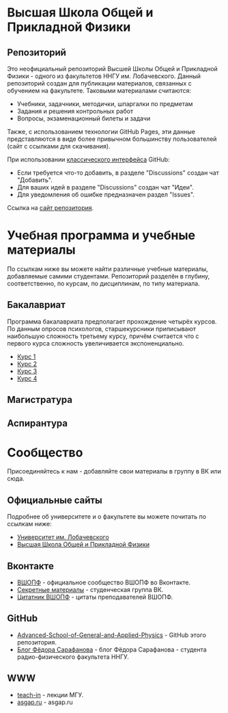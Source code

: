 # Высшая Школа Общей и Прикладной Физики

## Репозиторий

Это неофициальный репозиторий Высшей Школы Общей и Прикладной Физики - одного
из факультетов ННГУ им. Лобачевского. Данный репозиторий создан для публикации
материалов, связанных с обучением на факультете. Таковыми материалами считаются:

- Учебники, задачники, методички, шпаргалки по предметам
- Задания и решения контрольных работ
- Вопросы, экзаменационный билеты и задачи
  
Также, с использованием технологии GitHub Pages, эти данные представляются в виде
более привычном большинству пользователей (сайт с ссылками для скачивания).

При использовании [классического интерфейса](https://github.com/andromore/Advanced-School-of-General-and-Applied-Physics)
GitHub:

- Если требуется что-то добавить, в разделе "Discussions"
создан чат "Добавить".
- Для ваших идей в разделе "Discussions" создан чат "Идеи".
- Для уведомления об ошибке предназначен раздел "Issues".

Ссылка на [сайт репозитория](https://andromore.github.io/Advanced-School-of-General-and-Applied-Physics/).

# Учебная программа и учебные материалы

По ссылкам ниже вы можете найти различные учебные материалы,
добавляемые самими студентами.
Репозиторий разделён в глубину,
соответственно, по курсам, по дисциплинам, по типу материала.

## Бакалавриат

Программа бакалавриата предполагает прохождение четырёх курсов.
По данным опросов психологов,
старшекурсники приписывают наибольшую сложность третьему курсу,
причём считается что с первого курса сложность увеличивается экспоненциально.

- [Курс 1](<Первый курс>)
- [Курс 2](<Второй курс>)
- [Курс 3](<Третий курс>)
- [Курс 4](<Четвртый курс>)

## Магистратура

## Аспирантура

# Сообщество

Присоединяйтесь к нам - добавляйте свои материалы в группу в ВК или сюда.

## Официальные сайты

Подробнее об университете и о факультете вы можете почитать
по ссылкам ниже:

- [Университет им. Лобачевского](Служебная/Университет.md)
- [Высшая Школа Общей и Прикладной Физики](Служебная/Факультет.md)

## Вконтакте

- [ВШОПФ](<Служебная/Официальное сообщество.md>) - официальное сообщество ВШОПФ во Вконтакте.
- [Секретные материалы](<Служебная/Секретные материалы.md>) - студенческая группа ВК.
- [Цитатник ВШОПФ](<Служебная/Цитатник.md>) - цитаты преподавателей ВШОПФ.

## GitHub

- [Advanced-School-of-General-and-Applied-Physics](https://github.com/andromore/Advanced-School-of-General-and-Applied-Physics) - GitHub этого репозитория.
- [Блог Фёдора Сарафанова](https://fedorsarafanov.github.io/) - блог Фёдора Сарафанова - студента радио-физического факультета ННГУ.

## WWW

- [teach-in](https://teach-in.ru/) - лекции МГУ.
- [asgap.ru](https://asgap.ru/) - asgap.ru
